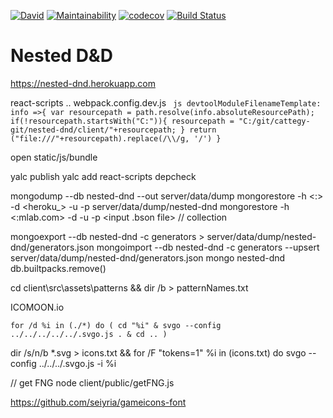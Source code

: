 [![David](https://david-dm.org/cattegy/nested-dnd.svg)](https://david-dm.org/cattegy/nested-dnd)
[![Maintainability](https://api.codeclimate.com/v1/badges/1e5f831c6ccb0e23fad1/maintainability)](https://codeclimate.com/github/cattegy/nested-dnd/maintainability)
[![codecov](https://codecov.io/gh/cattegy/nested-dnd/branch/master/graph/badge.svg)](https://codecov.io/gh/cattegy/nested-dnd)
[![Build Status](https://travis-ci.org/cattegy/nested-dnd.svg?branch=master)](https://travis-ci.org/cattegy/nested-dnd)

# Nested D&D

https://nested-dnd.herokuapp.com

react-scripts .. webpack.config.dev.js
``  js
	devtoolModuleFilenameTemplate: info =>{
    	var resourcepath = path.resolve(info.absoluteResourcePath);
    	if(!resourcepath.startsWith("C:")){
    		resourcepath = "C:/git/cattegy-git/nested-dnd/client/"+resourcepath;
    	}
    	return ("file:///"+resourcepath).replace(/\\/g, '/')
    }
``

open static/js/bundle

yalc publish 
yalc add react-scripts
depcheck

mongodump --db nested-dnd --out server/data/dump
mongorestore -h <:> -d <heroku_> -u <user> -p <pw> server/data/dump/nested-dnd
mongorestore -h <:mlab.com> -d <dbname> -u <user> -p <password> <input .bson file> // collection

mongoexport --db nested-dnd -c generators > server/data/dump/nested-dnd/generators.json
mongoimport --db nested-dnd -c generators --upsert server/data/dump/nested-dnd/generators.json
mongo nested-dnd
db.builtpacks.remove()

cd client\src\assets\patterns && dir /b > patternNames.txt

ICOMOON.io

``for /d %i in (./*) do ( cd "%i" & svgo --config ../../../../../.svgo.js . & cd .. ) `` 

dir /s/n/b *.svg > icons.txt && for /F "tokens=1" %i in (icons.txt) do svgo --config ../../../.svgo.js -i %i


// get FNG
node client/public/getFNG.js

https://github.com/seiyria/gameicons-font
